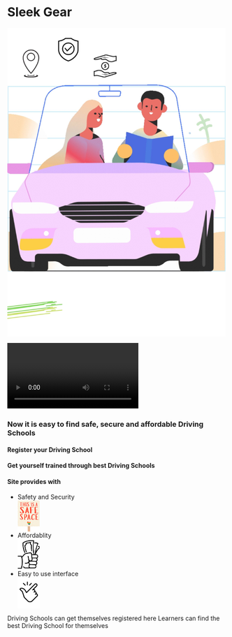 # Sleek Gear
 <img src="https://github.com/curriee11/Driving_Schools/blob/main/Untitled%20design.jpg" width="500" align="center">

![Video](https://github.com/curriee11/Driving_Schools/blob/main/Untitled%20design%20(2).mp4)
<h3>Now it is easy to find safe, secure and affordable Driving Schools</h3>

<h4>Register your Driving School</h4> 
<h4>Get yourself trained through best Driving Schools</h4>

<h4>Site provides with</h4>
<ul>
 <li>Safety and Security</li>
 <img src="https://github.com/curriee11/Driving_Schools/blob/main/Untitled%20design%20(1).jpg" width="50" align="center">
 <li>Affordablity</li>
 <img src="https://github.com/curriee11/Driving_Schools/blob/main/Untitled%20design%20(2).jpg" width="50" align="center">
 <li>Easy to use interface</li>
 <img src="https://github.com/curriee11/Driving_Schools/blob/main/Untitled%20design%20(3).jpg" width="50" align="center">
</ul>

Driving Schools can get themselves registered here
Learners can find the best Driving School for themselves


